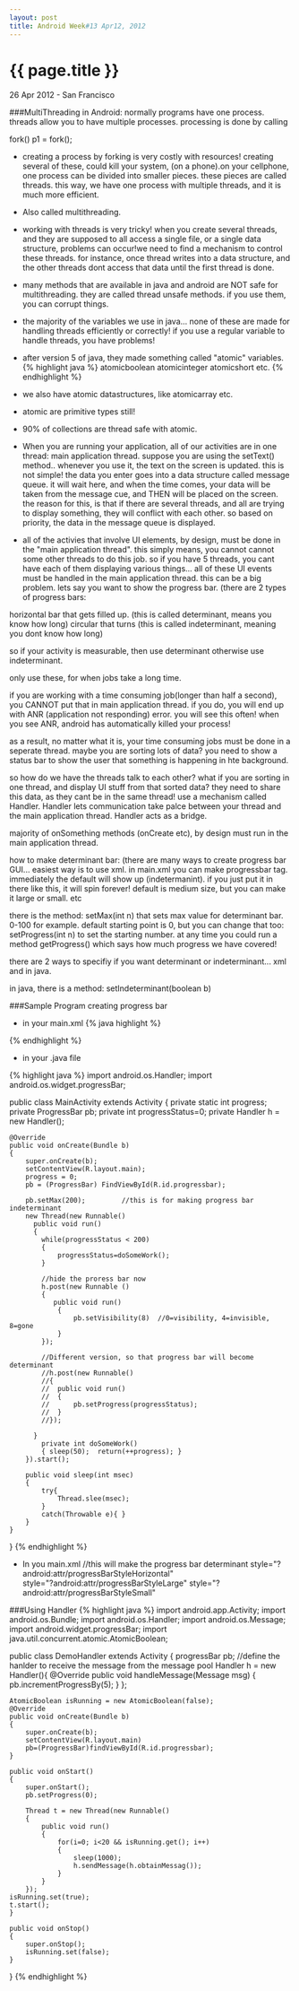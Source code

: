 ```yaml
---
layout: post
title: Android Week#13 Apr12, 2012
---
```


{{ page.title }}
================

<p class="meta">26 Apr 2012 - San Francisco</p>

###MultiThreading in Android:
normally programs have one process. threads allow you to have multiple processes.
processing is done by calling

fork()
p1 = fork();

* creating a process by forking is very costly with resources! creating several of these, could kill your system, 
(on a phone).on your cellphone, one process can be divided into smaller pieces. these pieces are called threads. this way, we have one process with multiple threads, and it is much more efficient.

* Also called multithreading.

* working with threads is very tricky! when you create several threads, and they are supposed to all access a single file, or a single data structure, problems can occur!we need to find a mechanism to control these threads. for instance, once thread writes into a data structure, and the other threads dont access that data until the first thread is done.

* many methods that are available in java and android are NOT safe for multithreading. they are called thread unsafe methods. if you use them, you can corrupt things.

* the majority of the variables we use in java... none of these are made for handling threads efficiently or correctly! if you use a regular variable to handle threads, you have problems!

* after version 5 of java, they made something called "atomic" variables.
{% highlight java %}
atomicboolean
atomicinteger
atomicshort
etc.
{% endhighlight %}

* we also have atomic datastructures, like atomicarray etc.
* atomic are primitive types still!
* 90% of collections are thread safe with atomic.

* When you are running your application, all of our activities are in one thread: main application thread.
suppose you are using the setText() method.. whenever you use it, the text on the screen is updated. this is not simple! the data you enter goes into a data structure called message queue. it will wait here, and when the time comes, your data will be taken from the message cue, and THEN will be placed on the screen. the reason for this, is that if there are several threads, and all are trying to display something, they will conflict with each other. so based on priority, the data in the message queue is displayed.

* all of the activies that involve UI elements, by design, must be done in the "main application thread". this simply means, you cannot cannot some other threads to do this job. so if you have 5 threads, you cant have each of them displaying various things... all of these UI events must be handled in the main application thread. this can be a big problem. lets say you want to show the progress bar. (there are 2 types of progress bars:

horizontal bar that gets filled up. (this is called determinant, means you know how long)
circular that turns (this is called indeterminant, meaning you dont know how long)

so if your activity is measurable, then use determinant otherwise use indeterminant.

only use these, for when jobs take a long time.

if you are working with a time consuming job(longer than half a second), you CANNOT put that in main application thread. if you do, you will end up with ANR (application not responding) error. you will see this often! when you see ANR, android has automatically killed your process!

as a result, no matter what it is, your time consuming jobs must be done in a seperate thread. maybe you are sorting lots of data? you need to show a status bar to show the user that something is happening in hte background.

so how do we have the threads talk to each other? what if you are sorting in one thread, and display UI stuff from that sorted data? they need to share this data, as they cant be in the same thread! use a mechanism called Handler. Handler lets communication take palce between your thread and the main application thread. Handler acts as a bridge.

majority of onSomething methods (onCreate etc), by design must run in the main application thread.

how to make determinant bar:
(there are many ways to create progress bar GUI... easiest way is to use xml. in main.xml you can make progressbar tag. immediately the default will show up (indetermanint). if you just put it in there like this, it will spin forever! default is medium size, but you can make it large or small. etc

there is the method: setMax(int n) that sets max value for determinant bar. 0-100 for example. default starting point is 0, but you can change that too: setProgress(int n) to set the starting number. at any time you could run a method getProgress() which says how much progress we have covered!

there are 2 ways to specifiy if you want determinant or indeterminant... xml and in java.

in java, there is a method: setIndeterminant(boolean b)

###Sample Program creating progress bar 
* in your main.xml
{% java highlight %}
<!-- in main.xml -->
<!--default is indeterminant if not specified! -->
<LinearLayout>
<ProgressBar android:id="@+id/progressbar"
       android:layout_width="wrap_content"
       android:layout_height="wrap_content"
/>
</LinearLayout>
{% endhighlight %}

* in your .java file 

{% highlight java %}
import android.os.Handler;
import android.os.widget.progressBar;

public class MainActivity extends Activity
{
	private static int progress;
	private ProgressBar pb;
	private int progressStatus=0;
	private Handler h = new Handler();
	
	@Override
	public void onCreate(Bundle b)
	{
		super.onCreate(b);
		setContentView(R.layout.main);
		progress = 0;
		pb = (ProgressBar) FindViewById(R.id.progressbar);
		
		pb.setMax(200);			//this is for making progress bar indeterminant
		new Thread(new Runnable()
		  public void run()
	   	  {
			while(progressStatus < 200)
			{
				progressStatus=doSomeWork();
			}
			
			//hide the proress bar now
			h.post(new Runnable ()
			{
			   public void run()
				{
					pb.setVisibility(8)  //0=visibility, 4=invisible, 8=gone
				}
			});
		
			//Different version, so that progress bar will become determinant
			//h.post(new Runnable()
			//{
			//	public void run()
			//	{
			//		pb.setProgress(progressStatus);
			//	}
			//});
			
		  }		
	    	private int doSomeWork()
			{ sleep(50);  return(++progress); }
		}).start();
		
		public void sleep(int msec)
		{
			try{
				Thread.slee(msec);
			}
			catch(Throwable e){ }
		}
	}	
}
{% endhighlight %}

* In you main.xml
//this will make the progress bar determinant 
style="?android:attr/progressBarStyleHorizontal"    
style="?android:attr/progressBarStyleLarge"
style="?android:attr/progressBarStyleSmall"

###Using Handler
{% highlight java %}
import android.app.Activity;
import android.os.Bundle;
import android.os.Handler;
import android.os.Message;
import android.widget.progressBar;
import java.util.concurrent.atomic.AtomicBoolean;

public class DemoHandler extends Activity
{
	progressBar pb;
	//define the hanlder to receive the message from the message pool
	Handler h = new Handler(){
		@Override
		public void handleMessage(Message msg)
		{
			pb.incrementProgressBy(5);
		}
	};
	
	AtomicBoolean isRunning = new AtomicBoolean(false);
	@Override
	public void onCreate(Bundle b)
	{
		super.onCreate(b);
		setContentView(R.layout.main)
		pb=(ProgressBar)findViewById(R.id.progressbar);
	}
	
	public void onStart()
	{
		super.onStart();
		pb.setProgress(0);
		
		Thread t = new Thread(new Runnable()
		{
			public void run()
			{
				for(i=0; i<20 && isRunning.get(); i++)
				{
					sleep(1000);
					h.sendMessage(h.obtainMessag());
				}		
			}
		});
	isRunning.set(true);
	t.start();
	}
	
	public void onStop()
	{
		super.onStop();
		isRunning.set(false);
	}	 
}
{% endhighlight %}

















